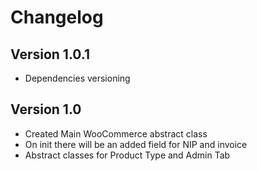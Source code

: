 # Changelog

## Version 1.0.1

- Dependencies versioning

## Version 1.0

- Created Main WooCommerce abstract class
- On init there will be an added field for NIP and invoice
- Abstract classes for Product Type and Admin Tab